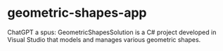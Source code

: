 # geometric-shapes-app
ChatGPT a spus: GeometricShapesSolution is a C# project developed in Visual Studio that models and manages various geometric shapes.
